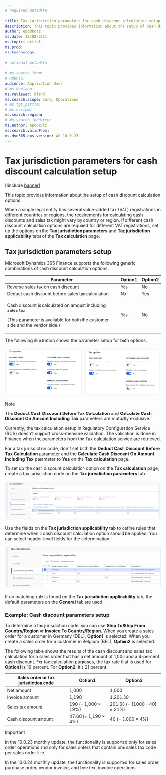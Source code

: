 ```yaml
---
# required metadata

title: Tax jurisdiction parameters for cash discount calculation setup
description: This topic provides information about the setup of cash discount calculation options.
author: epodkolz
ms.date: 12/08/2021
ms.topic: article
ms.prod: 
ms.technology: 

# optional metadata

# ms.search.form: 
# ROBOTS: 
audience: Application User
# ms.devlang: 
ms.reviewer: kfend
ms.search.scope: Core, Operations
# ms.tgt_pltfrm: 
# ms.custom: 
ms.search.region:
# ms.search.industry: 
ms.author: epodkolz
ms.search.validFrom:
ms.dyn365.ops.version: AX 10.0.23
---
```


# Tax jurisdiction parameters for cash discount calculation setup

[!include [banner](../includes/banner.md)]

This topic provides information about the setup of cash discount calculation options.

When a single legal entity has several value-added tax (VAT) registrations in different countries or regions, the requirements for calculating cash discounts and sales tax might vary by country or region. If different cash discount calculation options are required for different VAT registrations, set up the options on the **Tax jurisdiction parameters** and **Tax jurisdiction applicability** tabs of the **Tax calculation** page.

## Tax jurisdiction parameters setup

Microsoft Dynamics 365 Finance supports the following generic combinations of cash discount calculation options.

| Parameter | Option1 | Option2 |
|---|---|---|
| Reverse sales tax on cash discount | Yes | No |
| Deduct cash discount before sales tax calculation | No | Yes |
| <p>Cash discount is calculated on amount including sales tax</p><p>(This parameter is available for both the customer side and the vendor side.)</p> | Yes | No |

The following illustration shows the parameter setup for both options.

![Cash discount options on the Tax jurisdiction parameters tab of the Tax calculation page.](media/TaxJurisdictionCashDisc_01.png)

> [!NOTE]
> The **Deduct Cash Discount Before Tax Calculation** and **Calculate Cash Discount On Amount Including Tax** parameters are mutually exclusive.
>
> Currently, the tax calculation setup in Regulatory Configuration Service (RCS) doesn't support cross-measure validation. The validation is done in Finance when the parameters from the Tax calculation service are retrieved.
> 
> For a tax jurisdiction code, don't set both the **Deduct Cash Discount Before Tax Calculation** parameter and the **Calculate Cash Discount On Amount Including Tax** parameter to **Yes** on the **Tax calculation** page.

To set up the cash discount calculation option on the **Tax calculation** page, create a tax jurisdiction code on the **Tax jurisdiction parameters** tab.

![Tax jurisdiction parameters tab on the Tax calculation page.](media/TaxJurisdictionCashDisc_02.png)

Use the fields on the **Tax jurisdiction applicability** tab to define rules that determine when a cash discount calculation option should be applied. You can select header-level fields for the determination.

![Tax jurisdiction applicability tab on the Tax calculation page.](media/TaxJurisdictionCashDisc_03.png)

If no matching rule is found on the **Tax jurisdiction applicability** tab, the default parameters on the **General** tab are used.

### Example: Cash discount parameters setup

To determine a tax jurisdiction code, you can use **Ship To/Ship From Country/Region** or **Invoice To Country/Region**. When you create a sales order for a customer in Germany (DEU), **Option1** is selected. When you create a sales order for a customer in Belgium (BEL), **Option2** is selected.

The following table shows the results of the cash discount and sales tax calculation for a sales order that has a net amount of 1,000 and a 4-percent cash discount. For tax calculation purposes, the tax rate that is used for **Option1** is 19 percent. For **Option2**, it's 21 percent.

| Sales order or tax jurisdiction code | Option1 | Option2 |
|---|---|---|
| Net amount | 1,000 | 1,000 |
| Invoice amount | 1,190 | 1,201.60 |
| Sales tax amount | 190 (= 1,000 × 19%) | 201.60 (= \[1000 – 40\] × 21%) |
| Cash discount amount | 47.60 (= 1,190 × 4%) | 40 (= 1,000 × 4%) |

> [!IMPORTANT]
> In the 10.0.23 monthly update, the functionality is supported only for sales order operations and only for sales orders that contain one sales tax code per sales order line.
> 
> In the 10.0.24 monthly update, the functionality is supported for sales order, purchase order, vendor invoice, and free text invoice operations.
